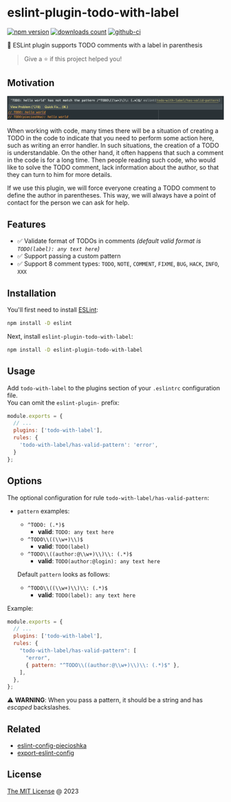 # eslint-plugin-todo-with-label

[![npm version](https://badge.fury.io/js/eslint-plugin-todo-with-label.svg)](https://badge.fury.io/js/eslint-plugin-todo-with-label)
[![downloads count](https://img.shields.io/npm/dt/eslint-plugin-todo-with-label.svg)](https://www.npmjs.com/package/eslint-plugin-todo-with-label)
[![github-ci](https://github.com/piecioshka/eslint-plugin-todo-with-label/workflows/Testing/badge.svg?branch=master)](https://github.com/piecioshka/eslint-plugin-todo-with-label/actions/)

🔨 ESLint plugin supports TODO comments with a label in parenthesis

> Give a ⭐️ if this project helped you!

## Motivation

![](assets/screenshot.png)

When working with code, many times there will be a situation of creating a TODO
in the code to indicate that you need to perform some action here, such as writing an error handler.
In such situations, the creation of a TODO is understandable. On the other hand,
it often happens that such a comment in the code is for a long time.
Then people reading such code, who would like to solve the TODO comment,
lack information about the author, so that they can turn to him for more details.

If we use this plugin, we will force everyone creating a TODO comment to define the author in parentheses.
This way, we will always have a point of contact for the person we can ask for help.

## Features

- ✅ Validate format of TODOs in comments _(default valid format is `TODO(label): any text here`)_
- ✅ Support passing a custom pattern
- ✅ Support 8 comment types: `TODO`, `NOTE`, `COMMENT`, `FIXME`, `BUG`, `HACK`, `INFO`, `XXX`

## Installation

You'll first need to install [ESLint](https://eslint.org/):

```bash
npm install -D eslint
```

Next, install `eslint-plugin-todo-with-label`:

```bash
npm install -D eslint-plugin-todo-with-label
```

## Usage

Add `todo-with-label` to the plugins section of your `.eslintrc` configuration file.<br/>
You can omit the `eslint-plugin-` prefix:

```javascript
module.exports = {
  // ...
  plugins: ['todo-with-label'],
  rules: {
    'todo-with-label/has-valid-pattern': 'error',
  }
};
```

## Options

The optional configuration for rule `todo-with-label/has-valid-pattern`:

- `pattern` examples:
  - `^TODO: (.*)$`
    - **valid**: `TODO: any text here`
  - `^TODO\\((\\w+)\\)$`
    - **valid**: `TODO(label)`
  - `^TODO\\((author:@\\w+)\\)\\: (.*)$`
    - **valid**: `TODO(author:@login): any text here`

  Default `pattern` looks as follows:
    - `^TODO\\((\\w+)\\)\\: (.*)$`
      - **valid**: `TODO(label): any text here`

Example:

```js
module.exports = {
  // ...
  plugins: ['todo-with-label'],
  rules: {
    "todo-with-label/has-valid-pattern": [
      "error",
      { pattern: "^TODO\\((author:@\\w+)\\)\\: (.*)$" },
    ],
  },
};
```

⚠️ **WARNING**: When you pass a pattern, it should be a string and has _escaped_ backslashes.

## Related

* [eslint-config-piecioshka](https://github.com/piecioshka/eslint-config-piecioshka)
* [export-eslint-config](https://github.com/piecioshka/export-eslint-config)

## License

[The MIT License](https://piecioshka.mit-license.org) @ 2023

